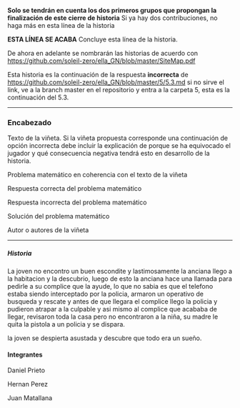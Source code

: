 
**Solo se tendrán en cuenta los dos primeros grupos que propongan la finalización de este cierre de historia** Si ya hay dos contribuciones, no haga más en esta línea de la historia

**ESTA LÍNEA SE ACABA** Concluye esta línea de la historia. 

De ahora en adelante se nombrarán las historias de acuerdo con https://github.com/soleil-zero/ella_GN/blob/master/SiteMap.pdf

Esta historia es la continuación de la respuesta **incorrecta** de https://github.com/soleil-zero/ella_GN/blob/master/5/5.3.md si no sirve el link, 
ve a la branch master en el repositorio y entra a la carpeta 5, esta es la continuación del 5.3.

**********************************************************************
### Encabezado

Texto de la viñeta. Si la viñeta propuesta corresponde una continuación de opción incorrecta debe incluir la explicación de porque se ha equivocado el jugador y qué consecuencia negativa tendrá esto en desarrollo de la historia.

Problema matemático en coherencia con el texto de la viñeta

Respuesta correcta del problema matemático

Respuesta incorrecta del problema matemático

Solución del problema matemático

Autor o autores de la viñeta
**********************************************************************
##### Historia
La joven no encontro un buen escondite y lastimosamente la anciana llego a la habitacion y la descubrio, luego de esto la anciana hace una llamada para pedirle a su complice que la ayude, lo que no sabia es que el telefono estaba siendo interceptado por la policia, armaron un operativo de busqueda y rescate y antes de que llegara el complice llego la policia y pudieron atrapar a la culpable y asi mismo al complice que acababa de llegar, revisaron toda la casa pero no encontraron a la niña, su madre le quita la pistola a un policia y se dispara.

la joven se despierta asustada y descubre que todo era un sueño.

#### Integrantes
Daniel Prieto

Hernan Perez

Juan Matallana
